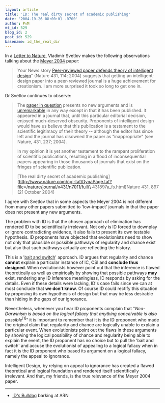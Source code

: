 ```yaml
---
layout: article
title: 'ID: The real dirty secret of academic publishing'
date: '2004-10-26 08:00:01 -0700'
author: PvM
mt_id: 529
blog_id: 2
post_id: 529
basename: id_the_real_dir
---
```

In a [Letter to Nature](http://dp54020279.lolipop.jp/res-hypoxia/archives/2004/10/), Vladimir Svetlov makes the following observations talking about the [Meyer 2004](http://www.discovery.org/scripts/viewDB/index.php?command=view&amp;id=2177&amp;program=CSC%20-%20Scientific%20Research%20and%20Scholarship%20-%20Science) paper:

> Your News story [Peer-reviewed paper defends theory of intelligent design](http://www.geocities.com/lclane2/nature.html)" (Nature 431, 114; 2004) suggests that getting an intelligent-design paper into a peer-reviewed journal is a huge achievement for creationism. I am more surprised it took so long to get one in.

Dr Svetlov continues to observe: 

> The [paper in question](http://www.discovery.org/scripts/viewDB/index.php?command=view&amp;id=2177&amp;program=CSC%20-%20Scientific%20Research%20and%20Scholarship%20-%20Science) presents no new arguments and is [unremarkable](http://www.pandasthumb.org/pt-archives/000484.html) in any way except in that it has been published. It appeared in a journal that, until this particular editorial decision, enjoyed much-deserved obscurity. Proponents of intelligent design would have us believe that this publication is a testament to the scientific legitimacy of their theory -- although the editor has since left and the journal has disowned the paper as "inappropriate" (see Nature, 431, 237; 2004).
> 
> In my opinion it is yet another testament to the rampant proliferation of scientific publications, resulting in a flood of inconsequential papers appearing in those thousands of journals that exist on the fringes of scientific publication.
> 
> 
> [The real dirty secret of academic publishing](http://www.nature.com/cgi-taf/DynaPage.taf?file=/nature/journal/v431/n7011/full/\ 431897a_fs.html)Nature 431, 897 (21 October 2004)

I agree with Svetlov that in some aspects the Meyer 2004 is not different from many other papers submitted to 'low-impact' journals in that the paper does not present any new arguments. 

The problem with ID is that the chosen approach of elimination has rendered ID to be scientifically irrelevant. Not only is ID forced to downplay or ignore contradicting evidence, it also fails to present its own testable hypothesis.  ID proponents have objected that evolutionists need to show not only that plausible or possible pathways of regularity and chance exist but also that such pathways actually are reflecting the history. 

This is a '[bait and switch](http://atheism.about.com/library/FAQs/skepticism/blfaq_fall_equivocation.htm)' approach. ID argues that regularity and chance **cannot** explain a particular instance of IC, CSI and **conclude thus designed**. When evolutionists however point out that the inference is flawed theoretically as well as empirically by showing that possible pathways **may** exist, rendering any ID inference meaningless, ID responds by asking for the details. Even if these details were lacking, ID's case fails since we can at most conclude that **we don't know**. Of course ID could rectify this situation by proposing its own hypothesis of design but that may be less desirable than hiding in the gaps of our ignorance.

Nevertheless, whenever you hear ID proponents complain that "_Neo-Darwinism is based on the logical fallacy that anything conceivable is also possible_<sup>\[1\]</sup>" it is important to remember that it is the ID proponent who made the original claim that regularity and chance are logically unable to explain a particular event. When evolutionists point out the flaws in these arguments by showing the logical possibility of chance and regularity being able to explain the event, the ID proponent has no choice but to pull the 'bait and switch' and accuse the evolutionist of appealing to a logical fallacy when in fact it is the ID proponent who based its argument on a logical fallacy, namely the appeal to ignorance.

Intelligent Design, by relying on appeal to ignorance has created a flawed theoretical and logical foundation and rendered itself scientifically irrelevant.  And that, my friends, is the true relevance of the Meyer 2004 paper.

*********



* [ID's Bulldog](http://www.arn.org/boards/ubb-get_topic-f-13-t-001649.html) barking at ARN
